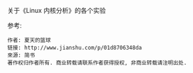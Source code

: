 关于《Linux 内核分析》的各个实验

参考:

```
作者: 夏天的篮球
链接: http://www.jianshu.com/p/01d8706348da
來源: 简书
著作权归作者所有. 商业转载请联系作者获得授权, 非商业转载请注明出处.
```
